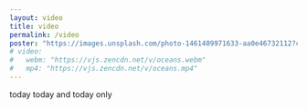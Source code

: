 ```yaml
---
layout: video
title: video
permalink: /video
poster: "https://images.unsplash.com/photo-1461409971633-aa0e46732112?crop=entropy&fit=crop&fm=jpg&h=1000&ixjsv=2.1.0&ixlib=rb-0.3.5&q=80&w=1925"
# video:
#   webm: "https://vjs.zencdn.net/v/oceans.webm"
#   mp4: "https://vjs.zencdn.net/v/oceans.mp4"
---
```


today today and today only
